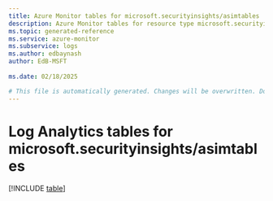 ```yaml
---
title: Azure Monitor tables for microsoft.securityinsights/asimtables
description: Azure Monitor tables for resource type microsoft.securityinsights/asimtables
ms.topic: generated-reference
ms.service: azure-monitor
ms.subservice: logs
ms.author: edbaynash
author: EdB-MSFT
   
ms.date: 02/18/2025

# This file is automatically generated. Changes will be overwritten. Do not change this file directly.
---
```


# Log Analytics tables for microsoft.securityinsights/asimtables  

[!INCLUDE [table](~/reusable-content/ce-skilling/azure/includes/azure-monitor/reference/tables/microsoft-securityinsights_asimtables-include.md)]

